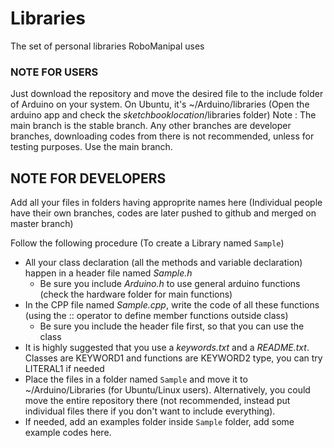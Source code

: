 # Libraries
The set of personal libraries RoboManipal uses

### NOTE FOR USERS 

Just download the repository and move the desired file to the include folder of Arduino on your system.
On Ubuntu, it's ~/Arduino/libraries (Open the arduino app and check the $sketchbook location$/libraries folder)
Note : The main branch is the stable branch. Any other branches are developer branches, downloading codes from there is not recommended, unless for testing purposes. Use the main branch.


## NOTE FOR DEVELOPERS ##

Add all your files in folders having approprite names here
(Individual people have their own branches, codes are later pushed to github and merged on master branch)

Follow the following procedure (To create a Library named `Sample`)
- All your class declaration (all the methods and variable declaration) happen in a header file named *Sample.h*
  - Be sure you include *Arduino.h* to use general arduino functions (check the hardware folder for main functions)
- In the CPP file named *Sample.cpp*, write the code of all these functions (using the :: operator to define member functions outside class)
  - Be sure you include the header file first, so that you can use the class
- It is highly suggested that you use a *keywords.txt* and a *README.txt*. Classes are KEYWORD1 and functions are KEYWORD2 type, you can try LITERAL1 if needed
- Place the files in a folder named `Sample` and move it to ~/Arduino/Libraries (for Ubuntu/Linux users). Alternatively, you could move the entire repository there (not recommended, instead put individual files there if you don't want to include everything).
- If needed, add an examples folder inside `Sample` folder, add some example codes here.
